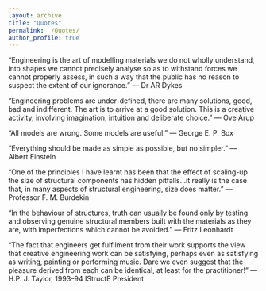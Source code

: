 ```yaml
---
layout: archive
title: "Quotes"
permalink:  /Quotes/
author_profile: true
---
```


“Engineering is the art of modelling materials we do not wholly understand, into shapes we cannot precisely analyse so as to withstand forces we cannot properly assess, in such a way that the public has no reason to suspect the extent of our ignorance.” 
― Dr AR Dykes

“Engineering problems are under-defined, there are many solutions, good, bad and indifferent. The art is to arrive at a good solution. This is a creative activity, involving imagination, intuition and deliberate choice.”
― Ove Arup

“All models are wrong. Some models are useful.”
― George E. P. Box 

“Everything should be made as simple as possible, but no simpler.” 
― Albert Einstein

“One of the principles I have learnt has been that the effect of scaling-up the size of structural components has hidden pitfalls…it really is the case that, in many aspects of structural engineering, size does matter.”
― Professor F. M. Burdekin

“In the behaviour of structures, truth can usually be found only by testing and observing genuine structural members built with the materials as they are, with imperfections which cannot be avoided.”
― Fritz Leonhardt 

“The fact that engineers get fulfilment from their work supports the view that creative engineering work can be satisfying, perhaps even as satisfying as writing, painting or performing music. Dare we even suggest that the pleasure derived from each can be identical, at least for the practitioner!”
― H.P. J. Taylor, 1993–94 IStructE President
   

